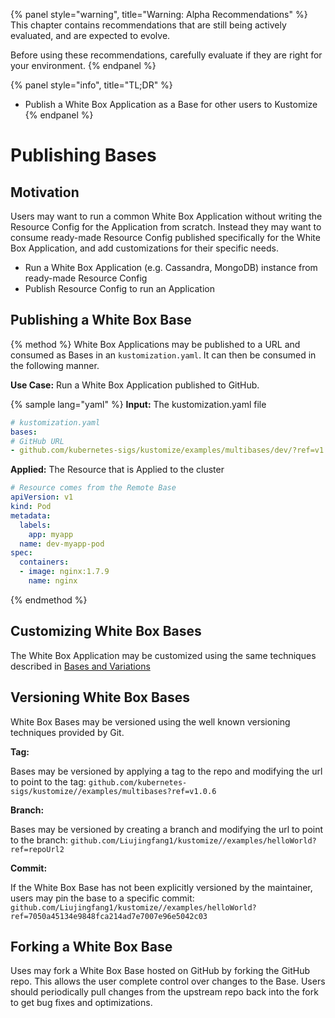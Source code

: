 {% panel style="warning", title="Warning: Alpha Recommendations" %}
This chapter contains recommendations that are still being actively evaluated, and are
expected to evolve.

Before using these recommendations, carefully evaluate if they are right for your environment.
{% endpanel %}

{% panel style="info", title="TL;DR" %}
- Publish a White Box Application as a Base for other users to Kustomize
{% endpanel %}

# Publishing Bases

## Motivation

Users may want to run a common White Box Application without writing the Resource Config
for the Application from scratch.  Instead they may want to consume ready-made Resource
Config published specifically for the White Box Application, and add customizations for
their specific needs.

- Run a White Box Application (e.g. Cassandra, MongoDB) instance from ready-made Resource Config
- Publish Resource Config to run an Application

## Publishing a White Box Base

{% method %}
White Box Applications may be published to a URL and consumed as Bases in an `kustomization.yaml`.  It
can then be consumed in the following manner.

**Use Case:** Run a White Box Application published to GitHub.

{% sample lang="yaml" %}
**Input:** The kustomization.yaml file

```yaml
# kustomization.yaml
bases:
# GitHub URL
- github.com/kubernetes-sigs/kustomize/examples/multibases/dev/?ref=v1.0.6
```

**Applied:** The Resource that is Applied to the cluster

```yaml
# Resource comes from the Remote Base
apiVersion: v1
kind: Pod
metadata:
  labels:
    app: myapp
  name: dev-myapp-pod
spec:
  containers:
  - image: nginx:1.7.9
    name: nginx
```
{% endmethod %}

## Customizing White Box Bases

The White Box Application may be customized using the same techniques described in
[Bases and Variations](../app_customization/bases_and_variants.md)

## Versioning White Box Bases

White Box Bases may be versioned using the well known versioning techniques provided by Git.

**Tag:**

Bases may be versioned by applying a tag to the repo and modifying the url to point to the tag: 
`github.com/kubernetes-sigs/kustomize//examples/multibases?ref=v1.0.6`

**Branch:**

Bases may be versioned by creating a branch and modifying the url to point to the branch: 
`github.com/Liujingfang1/kustomize//examples/helloWorld?ref=repoUrl2`

**Commit:**

If the White Box Base has not been explicitly versioned by the maintainer, users may pin the
base to a specific commit: 
`github.com/Liujingfang1/kustomize//examples/helloWorld?ref=7050a45134e9848fca214ad7e7007e96e5042c03`

## Forking a White Box Base

Uses may fork a White Box Base hosted on GitHub by forking the GitHub repo.  This allows the user
complete control over changes to the Base.  Users should periodically pull changes from the
upstream repo back into the fork to get bug fixes and optimizations.


